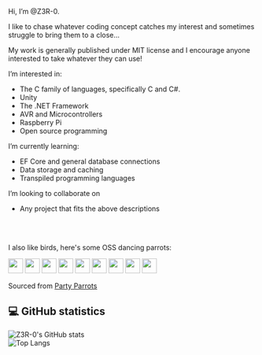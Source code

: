 Hi, I’m @Z3R-0.

I like to chase whatever coding concept catches my interest and sometimes struggle to bring them to a close...

My work is generally published under MIT license and I encourage anyone interested to take whatever they can use!

I’m interested in:
* The C family of languages, specifically C and C#.
* Unity
* The .NET Framework
* AVR and Microcontrollers
* Raspberry Pi
* Open source programming

I’m currently learning:
* EF Core and general database connections
* Data storage and caching
* Transpiled programming languages

I’m looking to collaborate on
* Any project that fits the above descriptions

</br></br>

I also like birds, here's some OSS dancing parrots:

<div>
    <img src="https://cultofthepartyparrot.com/parrots/hd/opensourceparrot.gif" width="30" height="30"/>
    <img src="https://cultofthepartyparrot.com/parrots/hd/opensourceparrot.gif" width="30" height="30"/>
    <img src="https://cultofthepartyparrot.com/parrots/hd/opensourceparrot.gif" width="30" height="30"/>
    <img src="https://cultofthepartyparrot.com/parrots/hd/opensourceparrot.gif" width="30" height="30"/>
    <img src="https://cultofthepartyparrot.com/parrots/hd/opensourceparrot.gif" width="30" height="30"/>
    <img src="https://cultofthepartyparrot.com/parrots/hd/opensourceparrot.gif" width="30" height="30"/>
    <img src="https://cultofthepartyparrot.com/parrots/hd/opensourceparrot.gif" width="30" height="30"/>
    <img src="https://cultofthepartyparrot.com/parrots/hd/opensourceparrot.gif" width="30" height="30"/>
    <img src="https://cultofthepartyparrot.com/parrots/hd/opensourceparrot.gif" width="30" height="30"/>
</div>

Sourced from [Party Parrots](https://cultofthepartyparrot.com/)

## 💻 GitHub statistics
<!---
[![Z3R-0's GitHub stats](https://github-readme-stats.vercel.app/api?username=Z3R-0&count_private=true&show_icons=true&theme=radical&include_all_commits=true)](https://github.com/anuraghazra/github-readme-stats)
[![Top Langs](https://github-readme-stats.vercel.app/api/top-langs/?username=Z3R-0&layout=compact&theme=radical)](https://github.com/anuraghazra/github-readme-stats)
-->
![Z3R-0's GitHub stats](https://github-readme-stats-git-masterrstaa-rickstaa.vercel.app/api?username=Z3R-0&count_private=true&show_icons=true&theme=radical&include_all_commits=true)
</br>
![Top Langs](https://github-readme-stats-git-masterrstaa-rickstaa.vercel.app/api/top-langs/?username=Z3R-0&layout=compact&theme=radical)

<!---
Z3R-0/Z3R-0 is a ✨ special ✨ repository because its `README.md` (this file) appears on your GitHub profile.
You can click the Preview link to take a look at your changes.
--->
